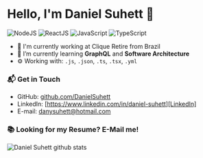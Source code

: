 # Hello, I'm Daniel Suhett 👋

![NodeJS](https://img.shields.io/badge/NodeJS-Expert-green)
![ReactJS](https://img.shields.io/badge/ReactJS-Expert-blue)
![JavaScript](https://img.shields.io/badge/JavaScript-Expert-yellow)
![TypeScript](https://img.shields.io/badge/TypeScript-Expert-blue)

- 🔭 I'm currently working at Clique Retire from Brazil
- 🌱 I’m currently learning **GraphQL** and **Software Architecture**
- ⚙️ Working with: `.js`, `.json`, `.ts`, `.tsx`, `.yml`

### 📬 Get in Touch

- GitHub: [github.com/DanielSuhett][github]
- LinkedIn: [https://www.linkedin.com/in/daniel-suhett][LinkedIn]
- E-mail: danysuhett@hotmail.com

### 📚 Looking for my Resume? E-Mail me!

![Daniel Suhett github stats](https://github-readme-stats.vercel.app/api?username=danielsuhett&show_icons=true&hide_border=true)

[github]: https://github.com/DanielSuhett
[LinkedIn]: https://www.linkedin.com/in/daniel-suhett
